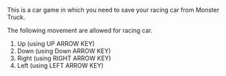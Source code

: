This is a car game in which you need to save your racing car from Monster Truck.

The following movement are allowed for racing car.
1. Up (using UP ARROW KEY)
1. Down (using Down ARROW KEY)
1. Right (using RIGHT ARROW KEY)
1. Left (using LEFT ARROW KEY)